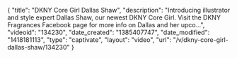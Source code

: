 {
    "title": "DKNY Core Girl Dallas Shaw",
    "description": "Introducing illustrator and style expert Dallas Shaw, our newest DKNY Core Girl. Visit the DKNY Fragrances Facebook page for more info on Dallas and her upco...",
    "videoid": "134230",
    "date_created": "1385407747",
    "date_modified": "1418181113",
    "type": "captivate",
    "layout": "video",
    "url": "\/v\/dkny-core-girl-dallas-shaw\/134230"
}